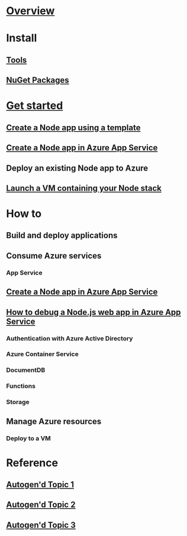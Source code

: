 # [Overview](index.md)

# Install

## [Tools](tools.md)
## [NuGet Packages](packages.md)

# [Get started](get-started.md)

## [Create a Node app using a template](https://azure.microsoft.com/try/app-service/web/?language=nodejs)
## [Create a Node app in Azure App Service](https://docs.microsoft.com/azure/app-service-web/web-sites-nodejs-develop-deploy-mac)
## Deploy an existing Node app to Azure
## [Launch a VM containing your Node stack](https://azuremarketplace.microsoft.com/marketplace/apps/category/compute?operatingSystem=acom-linux&search=node.js)

# How to

## Build and deploy applications

## Consume Azure services

### App Service

## [Create a Node app in Azure App Service](https://docs.microsoft.com/azure/app-service-web/web-sites-nodejs-develop-deploy-mac)
## [How to debug a Node.js web app in Azure App Service](https://docs.microsoft.com/azure/app-service-web/web-sites-nodejs-debug)

### Authentication with Azure Active Directory
### Azure Container Service
### DocumentDB
### Functions
### Storage

## Manage Azure resources
### Deploy to a VM

# Reference
## [Autogen'd Topic 1](#)
## [Autogen'd Topic 2](#)
## [Autogen'd Topic 3](#)
